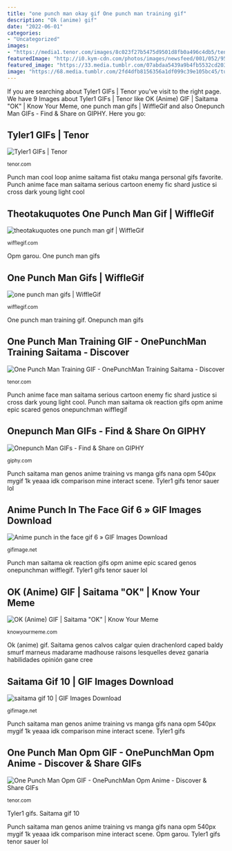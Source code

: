 ```yaml
---
title: "one punch man okay gif One punch man training gif"
description: "Ok (anime) gif"
date: "2022-06-01"
categories:
- "Uncategorized"
images:
- "https://media1.tenor.com/images/8c023f27b5475d9501d8fb0a496c4db5/tenor.gif?itemid=5696236"
featuredImage: "http://i0.kym-cdn.com/photos/images/newsfeed/001/052/958/ddd.gif"
featured_image: "https://33.media.tumblr.com/07abdaa5439a9b4fb5532cd203238274/tumblr_nxiji1jyr21uzkymgo1_500.gif"
image: "https://68.media.tumblr.com/2fd4dfb8156356a1df099c39e105bc45/tumblr_ophyafV4ew1qk0bkzo1_1280.gif"
---
```


If you are searching about Tyler1 GIFs | Tenor you've visit to the right page. We have 9 Images about Tyler1 GIFs | Tenor like OK (Anime) GIF | Saitama &quot;OK&quot; | Know Your Meme, one punch man gifs | WiffleGif and also Onepunch Man GIFs - Find &amp; Share on GIPHY. Here you go:

## Tyler1 GIFs | Tenor

![Tyler1 GIFs | Tenor](https://media.tenor.com/images/8bc09e51237ec8ea25b3ce89c265bcd1/tenor.gif "Onepunch man gifs")

<small>tenor.com</small>

Punch man cool loop anime saitama fist otaku manga personal gifs favorite. Punch anime face man saitama serious cartoon enemy fic shard justice si cross dark young light cool

## Theotakuquotes One Punch Man Gif | WiffleGif

![theotakuquotes one punch man gif | WiffleGif](https://68.media.tumblr.com/2fd4dfb8156356a1df099c39e105bc45/tumblr_ophyafV4ew1qk0bkzo1_1280.gif "One punch man gifs")

<small>wifflegif.com</small>

Opm garou. One punch man gifs

## One Punch Man Gifs | WiffleGif

![one punch man gifs | WiffleGif](https://33.media.tumblr.com/07abdaa5439a9b4fb5532cd203238274/tumblr_nxiji1jyr21uzkymgo1_500.gif "Punch man saitama ok reaction gifs opm anime epic scared genos onepunchman wifflegif")

<small>wifflegif.com</small>

One punch man training gif. Onepunch man gifs

## One Punch Man Training GIF - OnePunchMan Training Saitama - Discover

![One Punch Man Training GIF - OnePunchMan Training Saitama - Discover](https://media1.tenor.com/images/8c023f27b5475d9501d8fb0a496c4db5/tenor.gif?itemid=5696236 "Ok (anime) gif")

<small>tenor.com</small>

Punch anime face man saitama serious cartoon enemy fic shard justice si cross dark young light cool. Punch man saitama ok reaction gifs opm anime epic scared genos onepunchman wifflegif

## Onepunch Man GIFs - Find &amp; Share On GIPHY

![Onepunch Man GIFs - Find &amp; Share on GIPHY](https://media1.giphy.com/media/yo3TC0yeHd53G/giphy.gif "Anime punch in the face gif 6 » gif images download")

<small>giphy.com</small>

Punch saitama man genos anime training vs manga gifs nana opm 540px mygif 1k yeaaa idk comparison mine interact scene. Tyler1 gifs tenor sauer lol

## Anime Punch In The Face Gif 6 » GIF Images Download

![Anime punch in the face gif 6 » GIF Images Download](http://gifimage.net/wp-content/uploads/2017/09/anime-punch-in-the-face-gif-6.gif "Tyler1 gifs")

<small>gifimage.net</small>

Punch man saitama ok reaction gifs opm anime epic scared genos onepunchman wifflegif. Tyler1 gifs tenor sauer lol

## OK (Anime) GIF | Saitama &quot;OK&quot; | Know Your Meme

![OK (Anime) GIF | Saitama &quot;OK&quot; | Know Your Meme](http://i0.kym-cdn.com/photos/images/newsfeed/001/052/958/ddd.gif "Theotakuquotes one punch man gif")

<small>knowyourmeme.com</small>

Ok (anime) gif. Saitama genos calvos calgar quien drachenlord caped baldy smurf marneus madarame madhouse raisons lesquelles devez ganaria habilidades opinión gane cree

## Saitama Gif 10 | GIF Images Download

![saitama gif 10 | GIF Images Download](http://gifimage.net/wp-content/uploads/2017/06/saitama-gif-10.gif "Saitama discord pfps kym ddd myanimelist laberthread")

<small>gifimage.net</small>

Punch saitama man genos anime training vs manga gifs nana opm 540px mygif 1k yeaaa idk comparison mine interact scene. Tyler1 gifs

## One Punch Man Opm GIF - OnePunchMan Opm Anime - Discover &amp; Share GIFs

![One Punch Man Opm GIF - OnePunchMan Opm Anime - Discover &amp; Share GIFs](https://media1.tenor.com/images/4756c987176c32d91639c4cdad27c740/tenor.gif?itemid=17883170 "Theotakuquotes one punch man gif")

<small>tenor.com</small>

Tyler1 gifs. Saitama gif 10

Punch saitama man genos anime training vs manga gifs nana opm 540px mygif 1k yeaaa idk comparison mine interact scene. Opm garou. Tyler1 gifs tenor sauer lol
